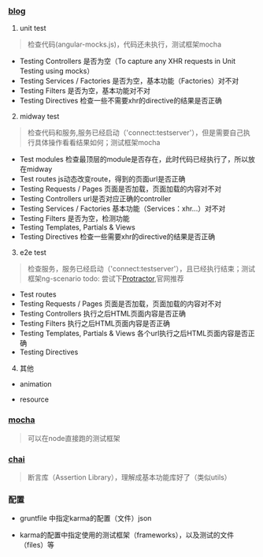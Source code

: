 ### [blog](http://www.yearofmoo.com/2013/01/full-spectrum-testing-with-angularjs-and-karma.html)

1. unit test

> 检查代码(angular-mocks.js)，代码还未执行，测试框架mocha

* Testing Controllers 是否为空（To capture any XHR requests in Unit Testing using mocks）
* Testing Services / Factories 是否为空，基本功能（Factories）对不对
* Testing Filters 是否为空，基本功能对不对
* Testing Directives 检查一些不需要xhr的directive的结果是否正确

2. midway test

> 检查代码和服务,服务已经启动（'connect:testserver'），但是需要自己执行具体操作看看结果如何；测试框架mocha

* Test modules 检查最顶层的module是否存在，此时代码已经执行了，所以放在midway
* Test routes js动态改变route，得到的页面url是否正确
* Testing Requests / Pages 页面是否加载，页面加载的内容对不对
* Testing Controllers url是否对应正确的controller
* Testing Services / Factories 基本功能（Services：xhr...）对不对
* Testing Filters 是否为空，检测功能
* Testing Templates, Partials & Views
* Testing Directives 检查一些需要xhr的directive的结果是否正确

3. e2e test

> 检查服务，服务已经启动（'connect:testserver'），且已经执行结束；测试框架ng-scenario
> todo: 尝试下[Protractor](https://github.com/angular/protractor),官网推荐

* Test routes
* Testing Requests / Pages 页面是否加载，页面加载的内容对不对
* Testing Controllers 执行之后HTML页面内容是否正确
* Testing Filters 执行之后HTML页面内容是否正确
* Testing Templates, Partials & Views 各个url执行之后HTML页面内容是否正确
* Testing Directives

4. 其他

* animation

* resource

### [mocha](http://mochajs.org/)

> 可以在node直接跑的测试框架

### [chai](http://chaijs.com/)

> 断言库（Assertion Library），理解成基本功能库好了（类似utils）

### 配置

* gruntfile 中指定karma的配置（文件）json

* karma的配置中指定使用的测试框架（frameworks），以及测试的文件（files）等


